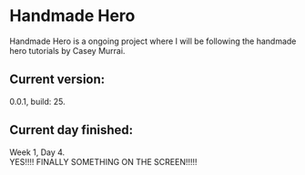 # Handmade Hero
Handmade Hero is a ongoing project where I will be following the handmade hero tutorials by Casey Murrai.<br>
<h2>Current version:</h2>
0.0.1, build: 25.<br>
<h2>Current day finished:</h2>
Week 1, Day 4.<br>
YES!!!! FINALLY SOMETHING ON THE SCREEN!!!!!